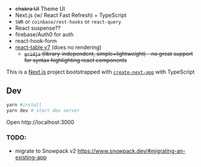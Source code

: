 - ~~chakra UI~~ Theme UI
- Next.js (w/ React Fast Refresh) + TypeScript
- `SWR` or `coinbase/rest-hooks` or `react-query`
- React suspense??
- firebase/Auth0 for auth
- react-hook-form
- [react-table v7](https://github.com/tannerlinsley/react-table/releases/tag/v7.0.0) (does no rendering)
  - ~~`gridjs` (library-independent, simple+lightweight) - no great support for syntax highlighting react components~~

This is a [Next.js](https://nextjs.org/) project bootstrapped with [`create-next-app`](https://github.com/zeit/next.js/tree/canary/packages/create-next-app) with TypeScript

## Dev

```bash
yarn #install
yarn dev # start dev server
```

Open http://localhost:3000

### TODO:

- migrate to Snowpack v2 https://www.snowpack.dev/#migrating-an-existing-app
